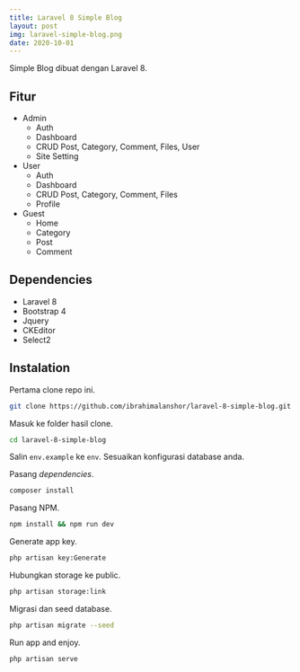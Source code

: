 ```yaml
---
title: Laravel 8 Simple Blog
layout: post
img: laravel-simple-blog.png
date: 2020-10-01
---
```


Simple Blog dibuat dengan Laravel 8.

## Fitur

* Admin
	* Auth
	* Dashboard
	* CRUD Post, Category, Comment, Files, User
	* Site Setting
* User
	* Auth
	* Dashboard
	* CRUD Post, Category, Comment, Files
	* Profile
* Guest
	* Home
	* Category
	* Post
	* Comment

## Dependencies

* Laravel 8
* Bootstrap 4
* Jquery
* CKEditor
* Select2

## Instalation

Pertama clone repo ini.

```bash
git clone https://github.com/ibrahimalanshor/laravel-8-simple-blog.git
```

Masuk ke folder hasil clone.

```bash
cd laravel-8-simple-blog
```

Salin `env.example` ke `env`. Sesuaikan konfigurasi database anda.

Pasang *dependencies*.

```bash
composer install
```

Pasang NPM.

```bash
npm install && npm run dev
```

Generate app key.

```bash
php artisan key:Generate
```

Hubungkan storage ke public.

```bash
php artisan storage:link
```

Migrasi dan seed database.

```bash
php artisan migrate --seed
```

Run app and enjoy.

```
php artisan serve
```